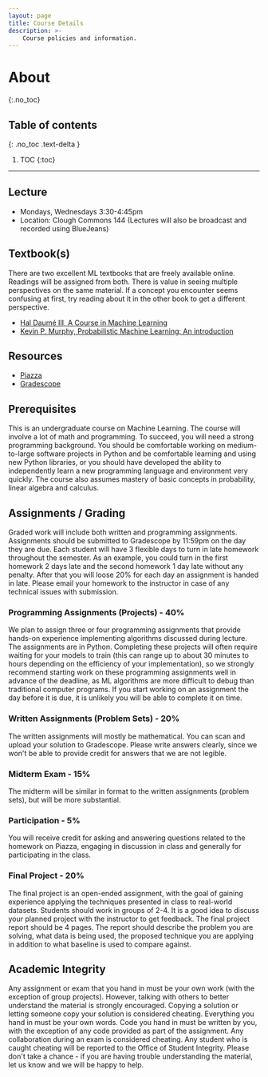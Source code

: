 ```yaml
---
layout: page
title: Course Details
description: >-
    Course policies and information.
---
```


# About
{:.no_toc}

## Table of contents
{: .no_toc .text-delta }

1. TOC
{:toc}

---

## Lecture
- Mondays, Wednesdays 3:30-4:45pm
- Location: Clough Commons 144 (Lectures will also be broadcast and recorded using BlueJeans)


## Textbook(s)

There are two excellent ML textbooks that are freely available online. Readings will be assigned from both.  There is value in seeing multiple perspectives on the same material. If a concept you encounter seems confusing at first, try reading about it in the other book to get a different perspective.

- [Hal Daumé III, A Course in Machine Learning](http://ciml.info/)
- [Kevin P. Murphy, Probabilistic Machine Learning: An introduction](https://github.com/probml/pml-book/releases/latest/download/book1.pdf)

## Resources

- [Piazza](https://piazza.com/class/krjfpfjr3es38i)
- [Gradescope](https://www.gradescope.com/courses/281746)

## Prerequisites

This is an undergraduate course on Machine Learning.  The course will involve a lot of math and programming.  To succeed, you will need a strong programming background.  You should be comfortable working on medium-to-large software projects in Python and be comfortable learning and using new Python libraries, or you should have developed the ability to independently learn a new programming language and environment very quickly.  The course also assumes mastery of basic concepts in probability, linear algebra and calculus.

## Assignments / Grading

Graded work will include both written and programming assignments. Assignments should be submitted to Gradescope by 11:59pm on the day they are due.  Each student will have 3 flexible days to turn in late homework throughout the semester. As an example, you could turn in the first homework 2 days late and the second homework 1 day late without any penalty. After that you will loose 20% for each day an assignment is handed in late.  Please email your homework to the instructor in case of any technical issues with submission.

### Programming Assignments (Projects) - 40%

We plan to assign three or four programming assignments that provide hands-on experience implementing algorithms discussed during lecture.  The assignments are in Python.  Completing these projects will often require waiting for your models to train (this can range up to about 30 minutes to hours depending on the efficiency of your implementation), so we strongly recommend starting work on these programming assignments well in advance of the deadline, as ML algorithms are more difficult to debug than traditional computer programs.  If you start working on an assignment the day before it is due, it is unlikely you will be able to complete it on time.

### Written Assignments (Problem Sets) - 20%

The written assignments will mostly be mathematical.  You can scan and upload your solution to Gradescope.  Please write answers clearly, since we won't be able to provide credit for answers that we are not legible.

### Midterm Exam - 15%

The midterm will be similar in format to the written assignments (problem sets), but will be more substantial.

### Participation - 5%

You will receive credit for asking and answering questions related to the homework on Piazza, engaging in discussion in class and generally for participating in the class.

### Final Project - 20%

The final project is an open-ended assignment, with the goal of gaining experience applying the techniques presented in class to real-world datasets. Students should work in groups of 2-4. It is a good idea to discuss your planned project with the instructor to get feedback. The final project report should be 4 pages. The report should describe the problem you are solving, what data is being used, the proposed technique you are applying in addition to what baseline is used to compare against.

## Academic Integrity

Any assignment or exam that you hand in must be your own work (with the exception of group projects). However, talking with others to better understand the material is strongly encouraged. Copying a solution or letting someone copy your solution is considered cheating. Everything you hand in must be your own words. Code you hand in must be written by you, with the exception of any code provided as part of the assignment. Any collaboration during an exam is considered cheating. Any student who is caught cheating will be reported to the Office of Student Integrity. Please don't take a chance - if you are having trouble understanding the material, let us know and we will be happy to help.
